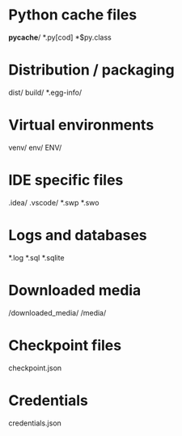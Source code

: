 # Python cache files
__pycache__/
*.py[cod]
*$py.class

# Distribution / packaging
dist/
build/
*.egg-info/

# Virtual environments
venv/
env/
ENV/

# IDE specific files
.idea/
.vscode/
*.swp
*.swo

# Logs and databases
*.log
*.sql
*.sqlite

# Downloaded media
/downloaded_media/
/media/

# Checkpoint files
checkpoint.json

# Credentials
credentials.json
